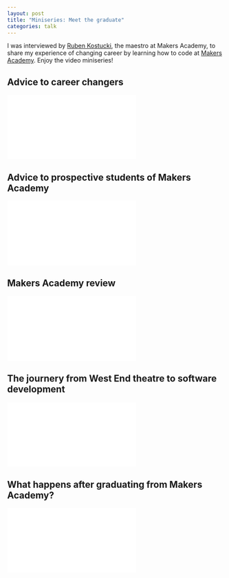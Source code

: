```yaml
---
layout: post
title: "Miniseries: Meet the graduate"
categories: talk
---
```

I was interviewed by [Ruben Kostucki], the maestro at Makers Academy, to share my experience of changing career by learning how to code at [Makers Academy]. Enjoy the video miniseries!

## Advice to career changers

<div class="embed-container  ratio16x9  youtube">
  <iframe src="//www.youtube.com/embed/kxIY2FMIITw" frameborder="0" allowfullscreen></iframe>
</div>

## Advice to prospective students of Makers Academy

<div class="embed-container  ratio16x9  youtube">
  <iframe src="//www.youtube.com/embed/2qPnr_0IJZ4" frameborder="0" allowfullscreen></iframe>
</div>

## Makers Academy review

<div class="embed-container  ratio16x9  youtube">
  <iframe src="//www.youtube.com/embed/HlPqlcNdTDE" frameborder="0" allowfullscreen></iframe>
</div>

## The journery from West End theatre to software development

<div class="embed-container  ratio16x9  youtube">
  <iframe src="//www.youtube.com/embed/WS6rgQq2HOM" frameborder="0" allowfullscreen></iframe>
</div>

## What happens after graduating from Makers Academy?

<div class="embed-container  ratio16x9  youtube">
  <iframe src="//www.youtube.com/embed/-RB43wyapu4" frameborder="0" allowfullscreen></iframe>
</div>

[Ruben Kostucki]: https://twitter.com/rubenkostucki
[Makers Academy]: http://www.makersacademy.com
